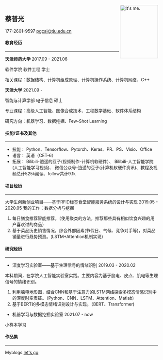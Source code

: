 <img src="https://images.cnblogs.com/cnblogs_com/cpg123/1607645/o_210914052058photo.jpg" width = "125" height = "175" alt="It's me." align=right />

## 蔡普光
177-2601-9597
pgcai@tju.edu.cn       

#### 教育经历

---

**天津师范大学**		2017.09  - 2021.06

软件学院  软件工程 学士

相关课程：数据结构、计算机组成原理、计算机操作系统、计算机网络、C++

**天津大学**				2021.09 - 

智能与计算学部 电子信息 硕士

专业课程：高级人工智能、图像合成技术、工程数学基础、软件体系结构

研究方向：机器学习、数据挖掘、Few-Shot Learning

#### 技能/证书及其他

---

- 技能： Python、Tensorflow、Pytorch、Keras、PR、PS、Visio、Office
- 语言： 英语（CET-6）
- 拓展： Bilibili-逍遥的豆子(视频制作-计算机软硬件）、 Bilibili-人工智能学院(人工智能学习视频)、 微信公众号-逍遥的豆子(计算机软硬件资讯)、教程及视频总计525k阅读、follow共计9.1k

#### 项目经历

---

大学生创新创业项目——基于RFID标签食堂智能服务系统的设计与实现		2019.05  - 2020.05
我的工作：数据分析与挖掘
1. 每日膳食推荐智能推荐。（使用聚类的方法，推荐那些具有相似饮食兴趣的用户喜欢过的商品）
2. 基于菜品历史销售情况，综合外部因素(节假日、气候、竞争对手等)，对菜品销量进行趋势预测。(LSTM+Attention机制实现）

#### 研究经历

---

- 深度学习实验室——基于生理信号的情绪识别		2019.03  - 2020.02

本科期间，在学院人工智能实验室实践。主要内容为基于脑电、皮点、肌电等生理信号的情绪识别。
1. 利用脑电地形图，结合CNN和基于注意力的LSTM网络探索多模态情感识别中的深度时空表征。（Python、CNN、LSTM、Attention、Matlab)
2. 基于BERT的多模态情绪识别设计与实现。（BERT、Transformer)

- 机器学习与数据挖掘实验室    2021.07 - now

小样本学习

#### 作品集
---
Myblogs [let's go](https://www.cnblogs.com/cpg123/)
